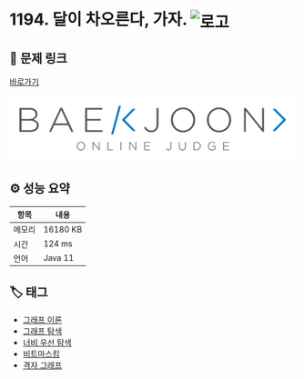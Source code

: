 # 1194. 달이 차오른다, 가자. <img src="https://d2gd6pc034wcta.cloudfront.net/tier/15.svg" alt="로고" height="32" style="vertical-align: middle;" />

## 🔗 문제 링크

[바로가기](https://www.acmicpc.net/problem/1194)

![백준 로고](../../이미지/boj.png)

## ⚙️ 성능 요약

| 항목   | 내용     |
| ------ | -------- |
| 메모리 | 16180 KB |
| 시간   | 124 ms   |
| 언어   | Java 11  |

## 🏷️ 태그

- [그래프 이론](https://www.acmicpc.net/problemset?sort=ac_desc&algo=7)
- [그래프 탐색](https://www.acmicpc.net/problemset?sort=ac_desc&algo=11)
- [너비 우선 탐색](https://www.acmicpc.net/problemset?sort=ac_desc&algo=126)
- [비트마스킹](https://www.acmicpc.net/problemset?sort=ac_desc&algo=14)
- [격자 그래프](https://www.acmicpc.net/problemset?sort=ac_desc&algo=221)
